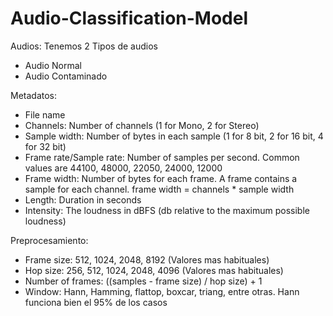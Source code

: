 # Audio-Classification-Model

Audios: Tenemos 2 Tipos de audios

- Audio Normal
- Audio Contaminado

Metadatos:

- File name
- Channels: Number of channels (1 for Mono, 2 for Stereo)
- Sample width: Number of bytes in each sample (1 for 8 bit, 2 for 16 bit, 4 for 32 bit)
- Frame rate/Sample rate: Number of samples per second. Common values are 44100, 48000, 22050, 24000, 12000
- Frame width: Number of bytes for each frame. A frame contains a sample for each channel. frame width = channels * sample width
- Length: Duration in seconds
- Intensity: The loudness in dBFS (db relative to the maximum possible loudness)

Preprocesamiento:

- Frame size: 512, 1024, 2048, 8192 (Valores mas habituales) 
- Hop size: 256, 512, 1024, 2048, 4096 (Valores mas habituales)
- Number of frames: ((samples - frame size) / hop size) + 1
- Window: Hann, Hamming, flattop, boxcar, triang, entre otras. Hann funciona bien el 95% de los casos
